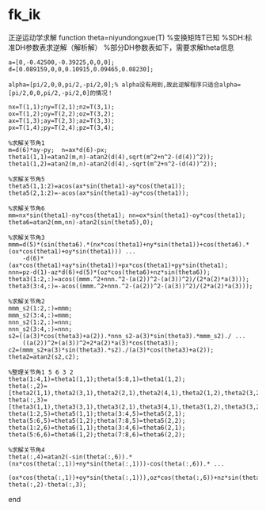 # fk_ik
正逆运动学求解
function theta=niyundongxue(T)
    %变换矩阵T已知
    %SDH:标准DH参数表求逆解（解析解）
    %部分DH参数表如下，需要求解theta信息
    
    a=[0,-0.42500,-0.39225,0,0,0];
    d=[0.089159,0,0,0.10915,0.09465,0.08230];
    
    alpha=[pi/2,0,0,pi/2,-pi/2,0];% alpha没有用到,故此逆解程序只适合alpha=[pi/2,0,0,pi/2,-pi/2,0]的情况！
    
    nx=T(1,1);ny=T(2,1);nz=T(3,1);
    ox=T(1,2);oy=T(2,2);oz=T(3,2);
    ax=T(1,3);ay=T(2,3);az=T(3,3);
    px=T(1,4);py=T(2,4);pz=T(3,4);
    
    %求解关节角1
    m=d(6)*ay-py;  n=ax*d(6)-px; 
    theta1(1,1)=atan2(m,n)-atan2(d(4),sqrt(m^2+n^2-(d(4))^2));
    theta1(1,2)=atan2(m,n)-atan2(d(4),-sqrt(m^2+n^2-(d(4))^2));
  
    %求解关节角5
    theta5(1,1:2)=acos(ax*sin(theta1)-ay*cos(theta1));
    theta5(2,1:2)=-acos(ax*sin(theta1)-ay*cos(theta1));      
    
    %求解关节角6
    mm=nx*sin(theta1)-ny*cos(theta1); nn=ox*sin(theta1)-oy*cos(theta1);
    theta6=atan2(mm,nn)-atan2(sin(theta5),0);
    
    %求解关节角3
    mmm=d(5)*(sin(theta6).*(nx*cos(theta1)+ny*sin(theta1))+cos(theta6).*(ox*cos(theta1)+oy*sin(theta1))) ...
        -d(6)*(ax*cos(theta1)+ay*sin(theta1))+px*cos(theta1)+py*sin(theta1);
    nnn=pz-d(1)-az*d(6)+d(5)*(oz*cos(theta6)+nz*sin(theta6));
    theta3(1:2,:)=acos((mmm.^2+nnn.^2-(a(2))^2-(a(3))^2)/(2*a(2)*a(3)));
    theta3(3:4,:)=-acos((mmm.^2+nnn.^2-(a(2))^2-(a(3))^2)/(2*a(2)*a(3)));
    
    %求解关节角2
    mmm_s2(1:2,:)=mmm;
    mmm_s2(3:4,:)=mmm;
    nnn_s2(1:2,:)=nnn;
    nnn_s2(3:4,:)=nnn;
    s2=((a(3)*cos(theta3)+a(2)).*nnn_s2-a(3)*sin(theta3).*mmm_s2)./ ...
        ((a(2))^2+(a(3))^2+2*a(2)*a(3)*cos(theta3));
    c2=(mmm_s2+a(3)*sin(theta3).*s2)./(a(3)*cos(theta3)+a(2));
    theta2=atan2(s2,c2);   
    
    %整理关节角1 5 6 3 2
    theta(1:4,1)=theta1(1,1);theta(5:8,1)=theta1(1,2);
    theta(:,2)=[theta2(1,1),theta2(3,1),theta2(2,1),theta2(4,1),theta2(1,2),theta2(3,2),theta2(2,2),theta2(4,2)]';
    theta(:,3)=[theta3(1,1),theta3(3,1),theta3(2,1),theta3(4,1),theta3(1,2),theta3(3,2),theta3(2,2),theta3(4,2)]';
    theta(1:2,5)=theta5(1,1);theta(3:4,5)=theta5(2,1);
    theta(5:6,5)=theta5(1,2);theta(7:8,5)=theta5(2,2);
    theta(1:2,6)=theta6(1,1);theta(3:4,6)=theta6(2,1);
    theta(5:6,6)=theta6(1,2);theta(7:8,6)=theta6(2,2); 
    
    %求解关节角4
    theta(:,4)=atan2(-sin(theta(:,6)).*(nx*cos(theta(:,1))+ny*sin(theta(:,1)))-cos(theta(:,6)).* ...
        (ox*cos(theta(:,1))+oy*sin(theta(:,1))),oz*cos(theta(:,6))+nz*sin(theta(:,6)))-theta(:,2)-theta(:,3);  
    
end
